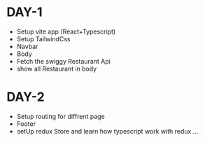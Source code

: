 
# DAY-1

- Setup vite app (React+Typescript)
- Setup TailwindCss
- Navbar
- Body
- Fetch the swiggy Restaurant Api
- show all Restaurant in body


# DAY-2

- Setup routing for diffrent page
- Footer
- setUp redux Store and learn how typescript work with redux....
